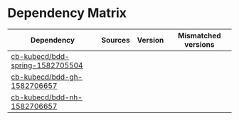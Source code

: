 # Dependency Matrix

Dependency | Sources | Version | Mismatched versions
---------- | ------- | ------- | -------------------
[cb-kubecd/bdd-spring-1582705504](https://github.com/cb-kubecd/bdd-spring-1582705504.git) |  | []() | 
[cb-kubecd/bdd-gh-1582706657](https://github.com/cb-kubecd/bdd-gh-1582706657.git) |  | []() | 
[cb-kubecd/bdd-nh-1582706657](https://github.com/cb-kubecd/bdd-nh-1582706657.git) |  | []() | 
